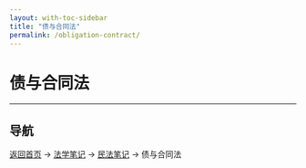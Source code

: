 ```yaml
---
layout: with-toc-sidebar
title: "债与合同法"
permalink: /obligation-contract/
---
```

# 债与合同法

---

## 导航
[返回首页](/) → [法学笔记](/legal-notes/) → [民法笔记](/civil-law/) → 债与合同法
